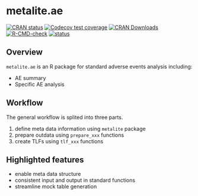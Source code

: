 # metalite.ae 

<!-- badges: start -->

[![CRAN status](https://www.r-pkg.org/badges/version/metalite.ae)](https://CRAN.R-project.org/package=metalite.ae)
[![Codecov test coverage](https://codecov.io/gh/Merck/metalite.ae/branch/main/graph/badge.svg)](https://app.codecov.io/gh/Merck/metalite.ae?branch=main)
[![CRAN Downloads](https://cranlogs.r-pkg.org/badges/metalite.ae)](https://cran.r-project.org/package=metalite.ae)
[![R-CMD-check](https://github.com/Merck/metalite.ae/actions/workflows/R-CMD-check.yaml/badge.svg)](https://github.com/Merck/metalite.ae/actions/workflows/R-CMD-check.yaml)
[![status](https://tinyverse.netlify.com/badge/metalite.ae)](https://tinyverse.netlify.app/)
<!-- badges: end -->

## Overview

`metalite.ae` is an R package for standard adverse events analysis including: 

- AE summary 
- Specific AE analysis 

## Workflow 

The general workflow is splited into three parts. 

1. define meta data information using `metalite` package 
1. prepare outdata using `prepare_xxx` functions 
1. create TLFs using `tlf_xxx` functions 

## Highlighted features

- enable meta data structure 
- consistent input and output in standard functions
- streamline mock table generation

